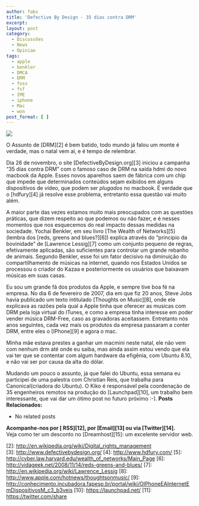 ```yaml
---
author: fabs
title: 'Defective By Design - 35 dias contra DRM'
excerpt:
layout: post
category:
  - Discussões
  - News
  - Opiniao
tags:
  - apple
  - benkler
  - DMCA
  - DRM
  - foss
  - fsf
  - IME
  - iphone
  - Mac
  - won
post_format: [ ]
---
```

![][1]

O Assunto de [DRM][2] é bem batido, todo mundo já falou um monte é verdade, mas o natal vem ai, e é tempo de relembrar.

Dia 26 de novembro, o site [DefectiveByDesign.org][3] iniciou a campanha “35 dias contra DRM” com o famoso caso de DRM na saída hdmi do novo macbook da Apple. Esses novos aparelhos saem de fábrica com um chip que impede que determinados conteúdos sejam exibidos em alguns dispositivos de vídeo, que podem ser *plugados* no macbook. É verdade que o [hdfury][4] já resolve esse problema, entretanto essa questão vai muito além.

A maior parte das vezes estamos muito mais preocupados com as questões práticas, que dizem respeito ao que podemos ou não fazer, e é nesses momentos que nos esquecemos do real impacto dessas medidas na sociedade. Yochai Benkler, em seu livro [The Wealth of Networks][5](lembra dos [reds, greens and blues?][6]) explica através do “principio da bovinidade” de [Lawrence Lessig][7] como um conjunto pequeno de regras, efetivamente aplicadas, são suficientes para controlar um grande rebanho de animais. Segundo Benkler, esse foi um fator decisivo na diminuição do compartilhamento de músicas na internet, quando nos Estados Unidos se processou o criador do Kazaa e posteriormente os usuários que baixavam músicas em suas casas.

Eu sou um grande fã dos produtos da Apple, e sempre tive boa fé na empresa. No dia 6 de fevereiro de 2007, dia em que fiz 20 anos, Steve Jobs havia publicado um texto intitulado [Thoughts on Music][8], onde ele explicava as razões pela qual a Apple tinha que oferecer as musicas com DRM pela loja virtual do ITunes, e como a empresa tinha interesse em poder vender música DRM-Free, caso as gravadoras aceitassem. Entretanto nós anos seguintes, cada vez mais os produtos da empresa passaram a conter DRM, entre eles o [IPhone][9] e agora o mac.

Minha mãe estava prestes a ganhar um macmini neste natal, ele não vem com nenhum drm até onde eu saiba, mas ainda assim estou vendo que ela vai ter que se contentar com algum hardware da efigênia, com Ubuntu 8.10, e não vai ser por causa da alta do dólar.

Mudando um pouco o assunto, já que falei do Ubuntu, essa semana eu participei de uma palestra com Christian Reis, que trabalha para Canonical(criadora do Ubuntu). O Kiko é responsável pela coordenação de 35 engenheiros remotos na produção do [Launchpad][10], um trabalho bem interessante, que vai dar um ótimo post no futuro próximo :-). 
**Posts Relacionados:** 
*   No related posts









**Acompanhe-nos por [ RSS][12], por [Email][13] ou via [Twitter][14].**  
Veja como ter um desconto no [Dreamhost][15]: um excelente servidor web.

 [1]: http://static.fsf.org/dbd/days/01/001-macbook-defective.png
 [2]: http://en.wikipedia.org/wiki/Digital_rights_management<br ></a>
 [3]: http://www.defectivebydesign.org/
 [4]: http://www.hdfury.com/
 [5]: http://cyber.law.harvard.edu/wealth_of_networks/Main_Page
 [6]: http://vidageek.net/2008/11/14/reds-greens-and-blues/
 [7]: http://en.wikipedia.org/wiki/Lawrence_Lessig
 [8]: http://www.apple.com/hotnews/thoughtsonmusic/
 [9]: http://conhecimento.incubadora.fapesp.br/portal/wiki/OIPhoneEAInternetEmDispositivosM_c3_b3veis
 [10]: https://launchpad.net/
 [11]: https://twitter.com/share




